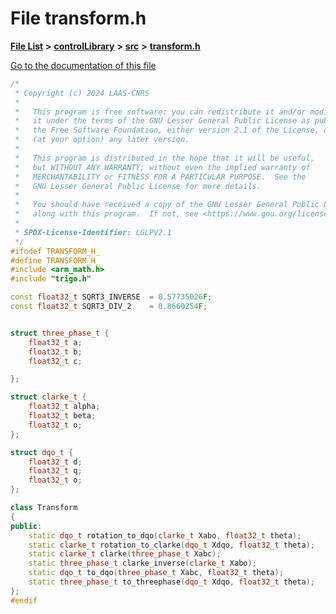 

# File transform.h

[**File List**](files.md) **>** [**controlLibrary**](dir_78b365e62f248710669e9a6984210a4a.md) **>** [**src**](dir_0c7b11c8d6d0df41220cb8bbf1e252be.md) **>** [**transform.h**](transform_8h.md)

[Go to the documentation of this file](transform_8h.md)


```C++
/*
 * Copyright (c) 2024 LAAS-CNRS
 *
 *   This program is free software: you can redistribute it and/or modify
 *   it under the terms of the GNU Lesser General Public License as published by
 *   the Free Software Foundation, either version 2.1 of the License, or
 *   (at your option) any later version.
 *
 *   This program is distributed in the hope that it will be useful,
 *   but WITHOUT ANY WARRANTY; without even the implied warranty of
 *   MERCHANTABILITY or FITNESS FOR A PARTICULAR PURPOSE.  See the
 *   GNU Lesser General Public License for more details.
 *
 *   You should have received a copy of the GNU Lesser General Public License
 *   along with this program.  If not, see <https://www.gnu.org/licenses/>.
 *
 * SPDX-License-Identifier: LGLPV2.1
 */
#ifndef TRANSFORM_H_
#define TRANSFORM_H_
#include <arm_math.h>
#include "trigo.h"

const float32_t SQRT3_INVERSE  = 0.57735026F;
const float32_t SQRT3_DIV_2    = 0.8660254F;


struct three_phase_t {
    float32_t a;
    float32_t b;
    float32_t c;

};

struct clarke_t {
    float32_t alpha;
    float32_t beta;
    float32_t o;
};

struct dqo_t {
    float32_t d;
    float32_t q;
    float32_t o;
};

class Transform
{
public:
    static dqo_t rotation_to_dqo(clarke_t Xabo, float32_t theta);
    static clarke_t rotation_to_clarke(dqo_t Xdqo, float32_t theta);
    static clarke_t clarke(three_phase_t Xabc);
    static three_phase_t clarke_inverse(clarke_t Xabo);
    static dqo_t to_dqo(three_phase_t Xabc, float32_t theta);
    static three_phase_t to_threephase(dqo_t Xdqo, float32_t theta);
};
#endif
```


